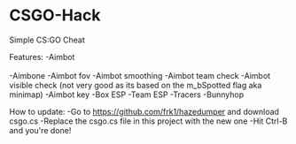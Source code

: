 # CSGO-Hack

Simple CS:GO Cheat

Features:
-Aimbot <br><br>
-Aimbone
-Aimbot fov
-Aimbot smoothing
-Aimbot team check
-Aimbot visible check (not very good as its based on the m_bSpotted flag aka minimap)
-Aimbot key
-Box ESP
-Team ESP
-Tracers
-Bunnyhop

How to update:
-Go to https://github.com/frk1/hazedumper and download csgo.cs
-Replace the csgo.cs file in this project with the new one
-Hit Ctrl-B and you're done!
